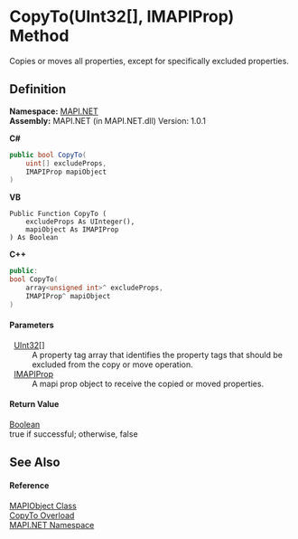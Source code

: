 # CopyTo(UInt32[], IMAPIProp) Method


Copies or moves all properties, except for specifically excluded properties.



## Definition
**Namespace:** <a href="N_MAPI_NET.md">MAPI.NET</a>  
**Assembly:** MAPI.NET (in MAPI.NET.dll) Version: 1.0.1

**C#**
``` C#
public bool CopyTo(
	uint[] excludeProps,
	IMAPIProp mapiObject
)
```
**VB**
``` VB
Public Function CopyTo ( 
	excludeProps As UInteger(),
	mapiObject As IMAPIProp
) As Boolean
```
**C++**
``` C++
public:
bool CopyTo(
	array<unsigned int>^ excludeProps, 
	IMAPIProp^ mapiObject
)
```



#### Parameters
<dl><dt>  <a href="https://learn.microsoft.com/dotnet/api/system.uint32" target="_blank" rel="noopener noreferrer">UInt32</a>[]</dt><dd>A property tag array that identifies the property tags that should be excluded from the copy or move operation.</dd><dt>  <a href="T_MAPI_NET_IMAPIProp.md">IMAPIProp</a></dt><dd>A mapi prop object to receive the copied or moved properties.</dd></dl>

#### Return Value
<a href="https://learn.microsoft.com/dotnet/api/system.boolean" target="_blank" rel="noopener noreferrer">Boolean</a>  
true if successful; otherwise, false

## See Also


#### Reference
<a href="T_MAPI_NET_MAPIObject.md">MAPIObject Class</a>  
<a href="Overload_MAPI_NET_MAPIObject_CopyTo.md">CopyTo Overload</a>  
<a href="N_MAPI_NET.md">MAPI.NET Namespace</a>  
